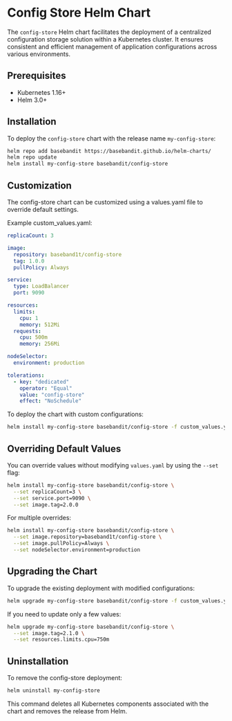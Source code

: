 # Config Store Helm Chart

The `config-store` Helm chart facilitates the deployment of a centralized configuration storage solution within a Kubernetes cluster. It ensures consistent and efficient management of application configurations across various environments.

## Prerequisites

- Kubernetes 1.16+
- Helm 3.0+

## Installation

To deploy the `config-store` chart with the release name `my-config-store`:

```sh
helm repo add basebandit https://basebandit.github.io/helm-charts/
helm repo update
helm install my-config-store basebandit/config-store
```

## Customization
The config-store chart can be customized using a values.yaml file to override default settings.

Example custom_values.yaml:
```yaml
replicaCount: 3

image:
  repository: baseband1t/config-store
  tag: 1.0.0
  pullPolicy: Always

service:
  type: LoadBalancer
  port: 9090

resources:
  limits:
    cpu: 1
    memory: 512Mi
  requests:
    cpu: 500m
    memory: 256Mi

nodeSelector:
  environment: production

tolerations:
  - key: "dedicated"
    operator: "Equal"
    value: "config-store"
    effect: "NoSchedule"
```

To deploy the chart with custom configurations:

```bash
helm install my-config-store basebandit/config-store -f custom_values.yaml
```

## Overriding Default Values
You can override values without modifying `values.yaml` by using the `--set` flag:

```bash
helm install my-config-store basebandit/config-store \
  --set replicaCount=3 \
  --set service.port=9090 \
  --set image.tag=2.0.0
```

For multiple overrides:

```bash
helm install my-config-store basebandit/config-store \
  --set image.repository=baseband1t/config-store \
  --set image.pullPolicy=Always \
  --set nodeSelector.environment=production
```

## Upgrading the Chart
To upgrade the existing deployment with modified configurations:

```bash
helm upgrade my-config-store basebandit/config-store -f custom_values.yaml
```

If you need to update only a few values:

```bash
helm upgrade my-config-store basebandit/config-store \
  --set image.tag=2.1.0 \
  --set resources.limits.cpu=750m
```

## Uninstallation
To remove the config-store deployment:

```bash
helm uninstall my-config-store
```

This command deletes all Kubernetes components associated with the chart and removes the release from Helm.

